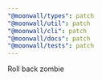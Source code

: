 ```yaml
---
"@moonwall/types": patch
"@moonwall/util": patch
"@moonwall/cli": patch
"@moonwall/docs": patch
"@moonwall/tests": patch
---
```


Roll back zombie
